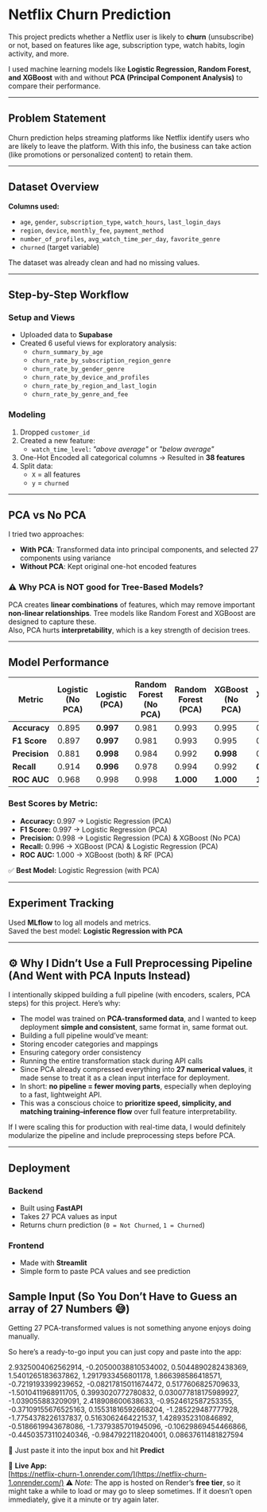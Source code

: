 #  Netflix Churn Prediction

This project predicts whether a Netflix user is likely to **churn** (unsubscribe) or not, based on features like age, subscription type, watch habits, login activity, and more.  

I used machine learning models like **Logistic Regression, Random Forest, and XGBoost** with and without **PCA (Principal Component Analysis)** to compare their performance.

---
##  Problem Statement

Churn prediction helps streaming platforms like Netflix identify users who are likely to leave the platform. With this info, the business can take action (like promotions or personalized content) to retain them.

---
##  Dataset Overview

**Columns used:**
- `age`, `gender`, `subscription_type`, `watch_hours`, `last_login_days`  
- `region`, `device`, `monthly_fee`, `payment_method`  
- `number_of_profiles`, `avg_watch_time_per_day`, `favorite_genre`  
- `churned` (target variable)

 The dataset was already clean and had no missing values.

---
##  Step-by-Step Workflow

### Setup and Views  
- Uploaded data to **Supabase**  
- Created 6 useful views for exploratory analysis:
  - `churn_summary_by_age`
  - `churn_rate_by_subscription_region_genre`
  - `churn_rate_by_gender_genre`
  - `churn_rate_by_device_and_profiles`
  - `churn_rate_by_region_and_last_login`
  - `churn_rate_by_genre_and_fee`

###  Modeling  
1. Dropped `customer_id`  
2. Created a new feature:
   - `watch_time_level`: *"above average"* or *"below average"*
3. One-Hot Encoded all categorical columns → Resulted in **38 features**
4. Split data:
   - `X` = all features  
   - `y` = `churned`

---

##  PCA vs No PCA

I tried two approaches:
- **With PCA**: Transformed data into principal components, and selected 27 components using variance  
- **Without PCA**: Kept original one-hot encoded features

### ⚠️ Why PCA is NOT good for Tree-Based Models?
PCA creates **linear combinations** of features, which may remove important **non-linear relationships**. Tree models like Random Forest and XGBoost are designed to capture these.  
Also, PCA hurts **interpretability**, which is a key strength of decision trees.

---

##  Model Performance

| Metric     | Logistic (No PCA) | Logistic (PCA) | Random Forest (No PCA) | Random Forest (PCA) | XGBoost (No PCA) | XGBoost (PCA) |
|------------|------------------|----------------|--------------------------|----------------------|------------------|----------------|
| **Accuracy**   | 0.895            | **0.997**      | 0.981                    | 0.993                | 0.995            | 0.995          |
| **F1 Score**   | 0.897            | **0.997**      | 0.981                    | 0.993                | 0.995            | 0.995          |
| **Precision**  | 0.881            | **0.998**      | 0.984                    | 0.992                | **0.998**        | 0.994          |
| **Recall**     | 0.914            | **0.996**      | 0.978                    | 0.994                | 0.992            | **0.996**      |
| **ROC AUC**    | 0.968            | 0.998          | 0.998                    | **1.000**            | **1.000**        | **1.000**      |

###  Best Scores by Metric:
- **Accuracy:** 0.997 → Logistic Regression (PCA)  
- **F1 Score:** 0.997 → Logistic Regression (PCA)  
- **Precision:** 0.998 → Logistic Regression (PCA) & XGBoost (No PCA)  
- **Recall:** 0.996 → XGBoost (PCA) & Logistic Regression (PCA)  
- **ROC AUC:** 1.000 → XGBoost (both) & RF (PCA)

✅ **Best Model:** Logistic Regression (with PCA)

---

##  Experiment Tracking

Used **MLflow** to log all models and metrics.  
Saved the best model: **Logistic Regression with PCA**

---

## ⚙️ Why I Didn’t Use a Full Preprocessing Pipeline (And Went with PCA Inputs Instead)

I intentionally skipped building a full pipeline (with encoders, scalers, PCA steps) for this project. Here’s why:

-  The model was trained on **PCA-transformed data**, and I wanted to keep deployment **simple and consistent**, same format in, same format out.
-  Building a full pipeline would’ve meant:
  - Storing encoder categories and mappings
  - Ensuring category order consistency
  - Running the entire transformation stack during API calls
-  Since PCA already compressed everything into **27 numerical values**, it made sense to treat it as a clean input interface for deployment.
-  In short: **no pipeline = fewer moving parts**, especially when deploying to a fast, lightweight API.
-  This was a conscious choice to **prioritize speed, simplicity, and matching training–inference flow** over full feature interpretability.

If I were scaling this for production with real-time data, I would definitely modularize the pipeline and include preprocessing steps before PCA.

---

##  Deployment

###  Backend
- Built using **FastAPI**
- Takes 27 PCA values as input
- Returns churn prediction (`0 = Not Churned`, `1 = Churned`)

###  Frontend
- Made with **Streamlit**
- Simple form to paste PCA values and see prediction

##  Sample Input (So You Don’t Have to Guess an array of 27 Numbers 😅)

Getting 27 PCA-transformed values is not something anyone enjoys doing manually.

So here’s a ready-to-go input you can just copy and paste into the app:

2.9325004062562914, -0.20500038810534002, 0.5044890282438369, 1.5401265183637862, 1.2917933456801178, 1.866398586418571, -0.7219193399239652, -0.08217815011674472, 0.5177606825709633, -1.5010411968911705, 0.3993020772780832, 0.030077818175989927, -1.039055883209091, 2.418908600638633, -0.9524612587253355, -0.37109155676525163, 0.15531816592668204, -1.285229487777928, -1.7754378226137837, 0.5163062464221537, 1.4289352310846892, -0.5186619943678086, -1.7379385701945096, -0.10629869454466866, -0.44503573110240346, -0.9847922118204001, 0.08637611481827594



📌 Just paste it into the input box and hit **Predict**

🔗 **Live App:**  
[https://netflix-churn-1.onrender.com/](https://netflix-churn-1.onrender.com/)
⚠️ *Note:* The app is hosted on Render’s **free tier**, so it might take a while to load or may go to sleep sometimes. If it doesn’t open immediately, give it a minute or try again later.

